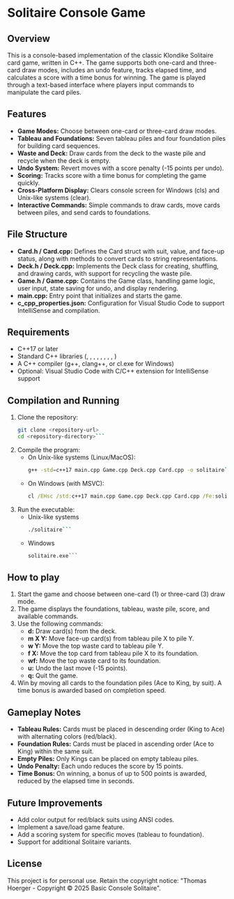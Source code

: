 # Solitaire Console Game

## Overview
This is a console-based implementation of the classic Klondike Solitaire card game, written in C++. The game supports both one-card and three-card draw modes, includes an undo feature, tracks elapsed time, and calculates a score with a time bonus for winning. The game is played through a text-based interface where players input commands to manipulate the card piles.

## Features
- **Game Modes:** Choose between one-card or three-card draw modes.
- **Tableau and Foundations:** Seven tableau piles and four foundation piles for building card sequences.
- **Waste and Deck:** Draw cards from the deck to the waste pile and recycle when the deck is empty.
- **Undo System:** Revert moves with a score penalty (-15 points per undo).
- **Scoring:** Tracks score with a time bonus for completing the game quickly.
- **Cross-Platform Display:** Clears console screen for Windows (cls) and Unix-like systems (clear).
- **Interactive Commands:** Simple commands to draw cards, move cards between piles, and send cards to foundations.

## File Structure
- **Card.h / Card.cpp:** Defines the Card struct with suit, value, and face-up status, along with methods to convert cards to string representations.
- **Deck.h / Deck.cpp:** Implements the Deck class for creating, shuffling, and drawing cards, with support for recycling the waste pile.
- **Game.h / Game.cpp:** Contains the Game class, handling game logic, user input, state saving for undo, and display rendering.
- **main.cpp:** Entry point that initializes and starts the game.
- **c_cpp_properties.json:** Configuration for Visual Studio Code to support IntelliSense and compilation.

## Requirements
- C++17 or later
- Standard C++ libraries (<vector>, <stack>, <chrono>, <random>, <algorithm>, <iostream>, <sstream>, <iomanip>, <ctime>)
- A C++ compiler (g++, clang++, or cl.exe for Windows)
- Optional: Visual Studio Code with C/C++ extension for IntelliSense support

## Compilation and Running
1. Clone the repository:
	```bash
	git clone <repository-url>
	cd <repository-directory>```
2. Compile the program:
	- On Unix-like systems (Linux/MacOS):
		```bash
		g++ -std=c++17 main.cpp Game.cpp Deck.cpp Card.cpp -o solitaire```
	- On Windows (with MSVC):
		```cmd
		cl /EHsc /std:c++17 main.cpp Game.cpp Deck.cpp Card.cpp /Fe:solitaire.exe```
3. Run the executable:
	- Unix-like systems
		```bash
		./solitaire```
	- Windows
		```cmd
		solitaire.exe```
		
## How to play
1. Start the game and choose between one-card (1) or three-card (3) draw mode.
2. The game displays the foundations, tableau, waste pile, score, and available commands.
3. Use the following commands:
	- **d:** Draw card(s) from the deck.
	- **m X Y:** Move face-up card(s) from tableau pile X to pile Y.
	- **w Y:** Move the top waste card to tableau pile Y.
	- **f X:** Move the top card from tableau pile X to its foundation.
	- **wf:** Move the top waste card to its foundation.
	- **u:** Undo the last move (-15 points).
	- **q:** Quit the game.
4. Win by moving all cards to the foundation piles (Ace to King, by suit). A time bonus is awarded based on completion speed.

## Gameplay Notes
- **Tableau Rules:** Cards must be placed in descending order (King to Ace) with alternating colors (red/black).
- **Foundation Rules:** Cards must be placed in ascending order (Ace to King) within the same suit.
- **Empty Piles:** Only Kings can be placed on empty tableau piles.
- **Undo Penalty:** Each undo reduces the score by 15 points.
- **Time Bonus:** On winning, a bonus of up to 500 points is awarded, reduced by the elapsed time in seconds.

## Future Improvements
- Add color output for red/black suits using ANSI codes.
- Implement a save/load game feature.
- Add a scoring system for specific moves (tableau to foundation).
- Support for additional Solitaire variants.

## License
This project is for personal use. Retain the copyright notice: "Thomas Hoerger - Copyright © 2025 Basic Console Solitaire".